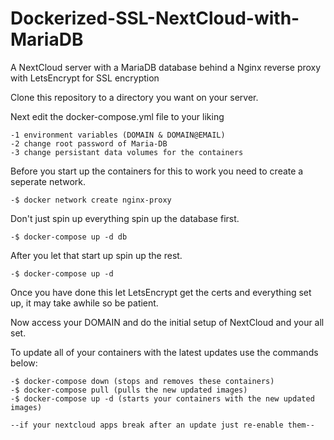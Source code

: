 # Dockerized-SSL-NextCloud-with-MariaDB
A NextCloud server with a MariaDB database behind a Nginx reverse proxy with LetsEncrypt for SSL encryption

Clone this repository to a directory you want on your server.

Next edit the docker-compose.yml file to your liking 

    -1 environment variables (DOMAIN & DOMAIN@EMAIL)
    -2 change root password of Maria-DB
    -3 change persistant data volumes for the containers
  
Before you start up the containers for this to work you need to create a seperate network.

    -$ docker network create nginx-proxy
  
Don't just spin up everything spin up the database first.

    -$ docker-compose up -d db
  
After you let that start up spin up the rest.

    -$ docker-compose up -d
  
Once you have done this let LetsEncrypt get the certs and everything set up, it may take awhile so be patient.

Now access your DOMAIN and do the initial setup of NextCloud and your all set.

To update all of your containers with the latest updates use the commands below:

    -$ docker-compose down (stops and removes these containers)
    -$ docker-compose pull (pulls the new updated images)
    -$ docker-compose up -d (starts your containers with the new updated images)
  
    --if your nextcloud apps break after an update just re-enable them-- 
